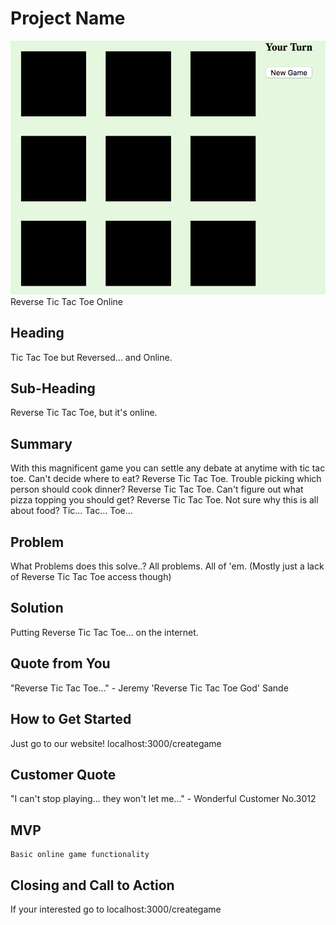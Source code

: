 # Project Name #
  ![Alt text](examplescreen.png)
	Reverse Tic Tac Toe Online

<!-- 
> This material was originally posted [here](http://www.quora.com/What-is-Amazons-approach-to-product-development-and-product-management). It is reproduced here for posterities sake.

There is an approach called "working backwards" that is widely used at Amazon. They work backwards from the customer, rather than starting with an idea for a product and trying to bolt customers onto it. While working backwards can be applied to any specific product decision, using this approach is especially important when developing new products or features.

For new initiatives a product manager typically starts by writing an internal press release announcing the finished product. The target audience for the press release is the new/updated product's customers, which can be retail customers or internal users of a tool or technology. Internal press releases are centered around the customer problem, how current solutions (internal or external) fail, and how the new product will blow away existing solutions.

If the benefits listed don't sound very interesting or exciting to customers, then perhaps they're not (and shouldn't be built). Instead, the product manager should keep iterating on the press release until they've come up with benefits that actually sound like benefits. Iterating on a press release is a lot less expensive than iterating on the product itself (and quicker!).

If the press release is more than a page and a half, it is probably too long. Keep it simple. 3-4 sentences for most paragraphs. Cut out the fat. Don't make it into a spec. You can accompany the press release with a FAQ that answers all of the other business or execution questions so the press release can stay focused on what the customer gets. My rule of thumb is that if the press release is hard to write, then the product is probably going to suck. Keep working at it until the outline for each paragraph flows. 

Oh, and I also like to write press-releases in what I call "Oprah-speak" for mainstream consumer products. Imagine you're sitting on Oprah's couch and have just explained the product to her, and then you listen as she explains it to her audience. That's "Oprah-speak", not "Geek-speak".

Once the project moves into development, the press release can be used as a touchstone; a guiding light. The product team can ask themselves, "Are we building what is in the press release?" If they find they're spending time building things that aren't in the press release (overbuilding), they need to ask themselves why. This keeps product development focused on achieving the customer benefits and not building extraneous stuff that takes longer to build, takes resources to maintain, and doesn't provide real customer benefit (at least not enough to warrant inclusion in the press release).
 -->
 
## Heading ##
  Tic Tac Toe but Reversed... and Online.

## Sub-Heading ##
  Reverse Tic Tac Toe, but it's online.

## Summary ##
  With this magnificent game you can settle any debate at anytime with tic tac toe. Can't decide where to eat? Reverse Tic Tac Toe. Trouble picking which person should cook dinner? Reverse Tic Tac Toe. Can't figure out what pizza topping you should get? Reverse Tic Tac Toe. Not sure why this is all about food? Tic... Tac... Toe...

## Problem ##
  What Problems does this solve..? All problems. All of 'em. (Mostly just a lack of Reverse Tic Tac Toe access though)

## Solution ##
  Putting Reverse Tic Tac Toe... on the internet.

## Quote from You ##
  "Reverse Tic Tac Toe..." - Jeremy 'Reverse Tic Tac Toe God' Sande

## How to Get Started ##
  Just go to our website! localhost:3000/creategame

## Customer Quote ##
  "I can't stop playing... they won't let me..." - Wonderful Customer No.3012

## MVP ##
	Basic online game functionality

## Closing and Call to Action ##
  If your interested go to localhost:3000/creategame
